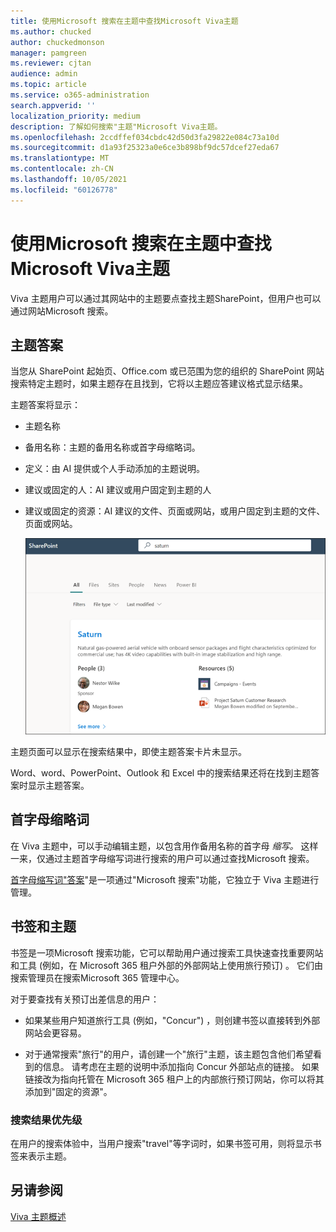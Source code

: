 ```yaml
---
title: 使用Microsoft 搜索在主题中查找Microsoft Viva主题
ms.author: chucked
author: chuckedmonson
manager: pamgreen
ms.reviewer: cjtan
audience: admin
ms.topic: article
ms.service: o365-administration
search.appverid: ''
localization_priority: medium
description: 了解如何搜索"主题"Microsoft Viva主题。
ms.openlocfilehash: 2ccdffef034cbdc42d50d3fa29822e084c73a10d
ms.sourcegitcommit: d1a93f25323a0e6ce3b898bf9dc57dcef27eda67
ms.translationtype: MT
ms.contentlocale: zh-CN
ms.lasthandoff: 10/05/2021
ms.locfileid: "60126778"
---
```

# <a name="use-microsoft-search-to-find-topics-in-microsoft-viva-topics"></a>使用Microsoft 搜索在主题中查找Microsoft Viva主题

Viva 主题用户可以通过其网站中的主题要点查找主题SharePoint，但用户也可以通过网站Microsoft 搜索。 

## <a name="topic-answer"></a>主题答案

当您从 SharePoint 起始页、Office.com 或已范围为您的组织的 SharePoint 网站搜索特定主题时，如果主题存在且找到，它将以主题应答建议格式显示结果。

主题答案将显示：

- 主题名称
- 备用名称：主题的备用名称或首字母缩略词。
- 定义：由 AI 提供或个人手动添加的主题说明。
- 建议或固定的人：AI 建议或用户固定到主题的人
- 建议或固定的资源：AI 建议的文件、页面或网站，或用户固定到主题的文件、页面或网站。 

   ![搜索中的主题。](../media/knowledge-management/search-topic-answer.png) 

主题页面可以显示在搜索结果中，即使主题答案卡片未显示。

Word、word、PowerPoint、Outlook 和 Excel 中的搜索结果还将在找到主题答案时显示主题答案。

## <a name="acronyms"></a>首字母缩略词

在 Viva 主题中，可以手动编辑主题，以包含用作备用名称的首字母 *缩写。* 这样一来，仅通过主题首字母缩写词进行搜索的用户可以通过查找Microsoft 搜索。

[首字母缩写词"答案](/microsoftsearch/manage-acronyms)"是一项通过"Microsoft 搜索"功能，它独立于 Viva 主题进行管理。

## <a name="bookmarks-and-topics"></a>书签和主题

[](/microsoftsearch/manage-bookmarks)书签是一项Microsoft 搜索功能，它可以帮助用户通过搜索工具快速查找重要网站和工具 (例如，在 Microsoft 365 租户外部的外部网站上使用旅行预订) 。 它们由搜索管理员在搜索Microsoft 365 管理中心。 

对于要查找有关预订出差信息的用户：

- 如果某些用户知道旅行工具 (例如，"Concur") ，则创建书签以直接转到外部网站会更容易。

- 对于通常搜索"旅行"的用户，请创建一个"旅行"主题，该主题包含他们希望看到的信息。 请考虑在主题的说明中添加指向 Concur 外部站点的链接。 如果链接改为指向托管在 Microsoft 365 租户上的内部旅行预订网站，你可以将其添加到"固定的资源"。
 
### <a name="search-results-priority"></a>搜索结果优先级 

在用户的搜索体验中，当用户搜索"travel"等字词时，如果书签可用，则将显示书签来表示主题。

## <a name="see-also"></a>另请参阅

[Viva 主题概述](topic-experiences-overview.md)
